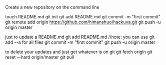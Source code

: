 Create a new repository on the command line

touch README.md
git init
git add README.md
git commit -m "first commit"
git remote add origin https://github.com/himanshuo/hackuva.git
git push -u origin master


just to update a README.md
git add README.md                    //note: you can use git add --a for all files
git commit -m "first commit"
git push -u origin master



to delete your updates and just get whatever is on git
git fetch origin
git reset --hard origin/master
git pull

